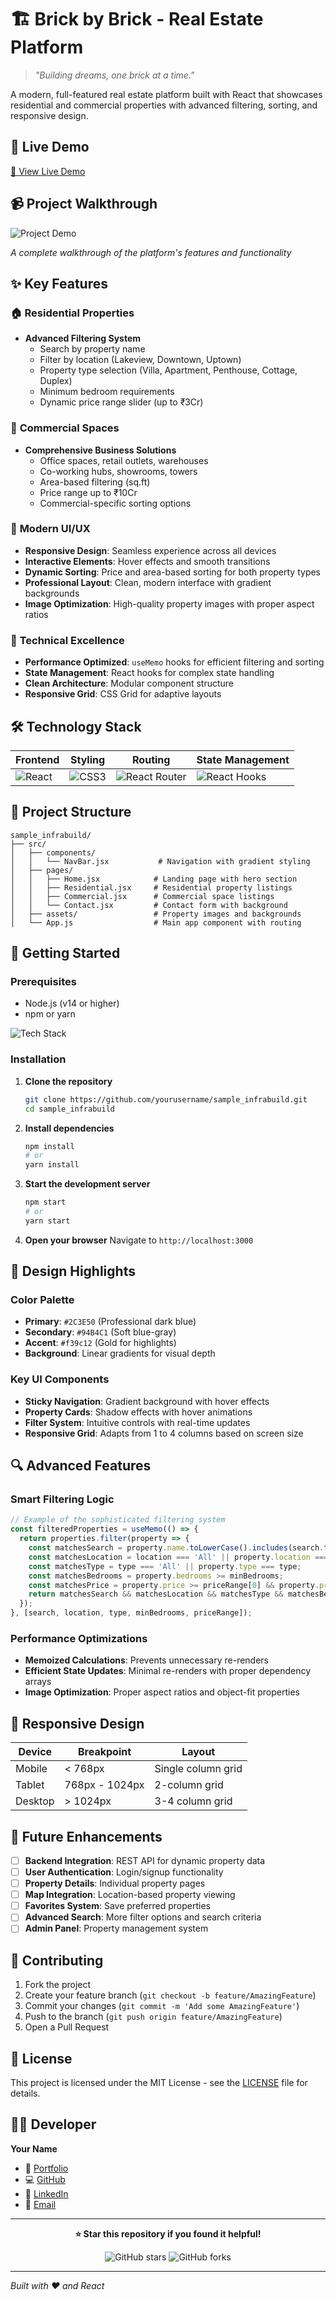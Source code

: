 # 🏗️ Brick by Brick - Real Estate Platform

> *"Building dreams, one brick at a time."*

A modern, full-featured real estate platform built with React that showcases residential and commercial properties with advanced filtering, sorting, and responsive design.

## 🎯 Live Demo

<!-- Add your deployed link here -->
[🔗 View Live Demo](your-deployed-link-here)

## 📹 Project Walkthrough

<!-- Replace with your actual screen recording -->
![Project Demo](./demo.gif)

*A complete walkthrough of the platform's features and functionality*

## ✨ Key Features

### 🏠 **Residential Properties**
- **Advanced Filtering System**
  - Search by property name
  - Filter by location (Lakeview, Downtown, Uptown)
  - Property type selection (Villa, Apartment, Penthouse, Cottage, Duplex)
  - Minimum bedroom requirements
  - Dynamic price range slider (up to ₹3Cr)

### 🏢 **Commercial Spaces**
- **Comprehensive Business Solutions**
  - Office spaces, retail outlets, warehouses
  - Co-working hubs, showrooms, towers
  - Area-based filtering (sq.ft)
  - Price range up to ₹10Cr
  - Commercial-specific sorting options

### 🎨 **Modern UI/UX**
- **Responsive Design**: Seamless experience across all devices
- **Interactive Elements**: Hover effects and smooth transitions
- **Dynamic Sorting**: Price and area-based sorting for both property types
- **Professional Layout**: Clean, modern interface with gradient backgrounds
- **Image Optimization**: High-quality property images with proper aspect ratios

### 🔧 **Technical Excellence**
- **Performance Optimized**: `useMemo` hooks for efficient filtering and sorting
- **State Management**: React hooks for complex state handling
- **Clean Architecture**: Modular component structure
- **Responsive Grid**: CSS Grid for adaptive layouts

## 🛠️ Technology Stack

| Frontend | Styling | Routing | State Management |
|----------|---------|---------|------------------|
| ![React](https://img.shields.io/badge/React-20232A?style=for-the-badge&logo=react&logoColor=61DAFB) | ![CSS3](https://img.shields.io/badge/CSS3-1572B6?style=for-the-badge&logo=css3&logoColor=white) | ![React Router](https://img.shields.io/badge/React_Router-CA4245?style=for-the-badge&logo=react-router&logoColor=white) | ![React Hooks](https://img.shields.io/badge/React_Hooks-20232A?style=for-the-badge&logo=react&logoColor=61DAFB) |

## 📁 Project Structure

```
sample_infrabuild/
├── src/
│   ├── components/
│   │   └── NavBar.jsx           # Navigation with gradient styling
│   ├── pages/
│   │   ├── Home.jsx            # Landing page with hero section
│   │   ├── Residential.jsx     # Residential property listings
│   │   ├── Commercial.jsx      # Commercial space listings
│   │   └── Contact.jsx         # Contact form with background
│   ├── assets/                 # Property images and backgrounds
│   └── App.js                  # Main app component with routing
```

## 🚀 Getting Started

### Prerequisites
- Node.js (v14 or higher)
- npm or yarn

![Tech Stack](https://skillicons.dev/icons?i=react,js,html,css,nodejs,npm&theme=light)

### Installation

1. **Clone the repository**
   ```bash
   git clone https://github.com/yourusername/sample_infrabuild.git
   cd sample_infrabuild
   ```

2. **Install dependencies**
   ```bash
   npm install
   # or
   yarn install
   ```

3. **Start the development server**
   ```bash
   npm start
   # or
   yarn start
   ```

4. **Open your browser**
   Navigate to `http://localhost:3000`

## 🎨 Design Highlights

### Color Palette
- **Primary**: `#2C3E50` (Professional dark blue)
- **Secondary**: `#94B4C1` (Soft blue-gray)
- **Accent**: `#f39c12` (Gold for highlights)
- **Background**: Linear gradients for visual depth

### Key UI Components
- **Sticky Navigation**: Gradient background with hover effects
- **Property Cards**: Shadow effects with hover animations
- **Filter System**: Intuitive controls with real-time updates
- **Responsive Grid**: Adapts from 1 to 4 columns based on screen size

## 🔍 Advanced Features

### Smart Filtering Logic
```javascript
// Example of the sophisticated filtering system
const filteredProperties = useMemo(() => {
  return properties.filter(property => {
    const matchesSearch = property.name.toLowerCase().includes(search.toLowerCase());
    const matchesLocation = location === 'All' || property.location === location;
    const matchesType = type === 'All' || property.type === type;
    const matchesBedrooms = property.bedrooms >= minBedrooms;
    const matchesPrice = property.price >= priceRange[0] && property.price <= priceRange[1];
    return matchesSearch && matchesLocation && matchesType && matchesBedrooms && matchesPrice;
  });
}, [search, location, type, minBedrooms, priceRange]);
```

### Performance Optimizations
- **Memoized Calculations**: Prevents unnecessary re-renders
- **Efficient State Updates**: Minimal re-renders with proper dependency arrays
- **Image Optimization**: Proper aspect ratios and object-fit properties

## 📱 Responsive Design

| Device | Breakpoint | Layout |
|--------|------------|--------|
| Mobile | < 768px | Single column grid |
| Tablet | 768px - 1024px | 2-column grid |
| Desktop | > 1024px | 3-4 column grid |

## 🎯 Future Enhancements

- [ ] **Backend Integration**: REST API for dynamic property data
- [ ] **User Authentication**: Login/signup functionality
- [ ] **Property Details**: Individual property pages
- [ ] **Map Integration**: Location-based property viewing
- [ ] **Favorites System**: Save preferred properties
- [ ] **Advanced Search**: More filter options and search criteria
- [ ] **Admin Panel**: Property management system

## 🤝 Contributing

1. Fork the project
2. Create your feature branch (`git checkout -b feature/AmazingFeature`)
3. Commit your changes (`git commit -m 'Add some AmazingFeature'`)
4. Push to the branch (`git push origin feature/AmazingFeature`)
5. Open a Pull Request

## 📄 License

This project is licensed under the MIT License - see the [LICENSE](LICENSE) file for details.

## 👨‍💻 Developer

**Your Name**
- 💼 [Portfolio](your-portfolio-link)
- 💻 [GitHub](https://github.com/yourusername)
- 💼 [LinkedIn](your-linkedin-profile)
- 📧 [Email](mailto:your-email@example.com)

---

<div align="center">

**⭐ Star this repository if you found it helpful!**

![GitHub stars](https://img.shields.io/github/stars/Shaur544/sample_infrabuild?style=social)
![GitHub forks](https://img.shields.io/github/forks/Shaur544/sample_infrabuild?style=social)

</div>

---

*Built with ❤️ and React*
